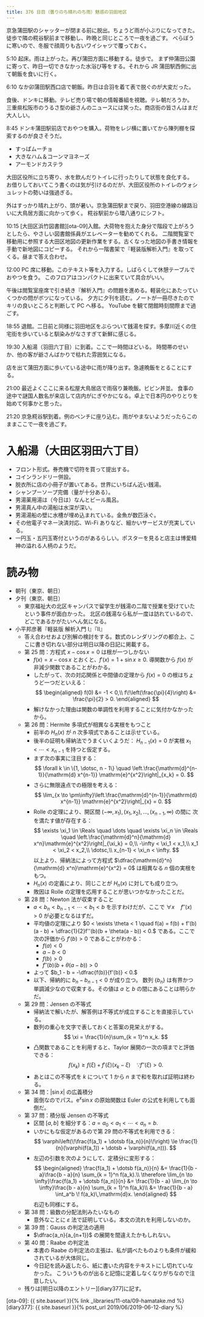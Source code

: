 ```yaml
---
title: 376 日目（曇りのち晴れのち雨）魅惑の羽田地区
---
```


京急蒲田駅のシャッターが閉まる前に脱出。ちょうど雨が小ぶりになってきた。
徒歩で隣の糀谷駅前まで移動し、昨晩と同じところで一夜を過ごす。
べらぼうに寒いので、冬服で顔周りも古いワイシャツで覆っておく。

5:10 起床。雨は上がった。再び蒲田方面に移動する。徒歩で。
まず仲蒲田公園に寄って、昨日一切できなかった水浴び等をする。それから JR 蒲田駅西側に出て朝飯を食いに行く。

6:10 なか卯蒲田駅西口店で朝飯。昨日は合羽を着て表で脱ぐのが大変だった。

食後、ドンキに移動。テレビ売り場で朝の情報番組を視聴。テレ朝だろうか。
三重県松阪市のうるさ型の爺さんのニュースには笑った。商店街の皆さんはまだ大人しい。

8:45 ドンキ蒲田駅前店でおやつを購入。荷物をレジ横に置いてから陳列棚を探索するのが良さそうだ。
* すっぱムーチョ
* 大きなハム＆コーンマヨネーズ
* アーモンドカステラ

大田区役所に立ち寄り、水を飲んだりトイレに行ったりして状態を良化する。
お借りしておいてこう書くのは気が引けるのだが、大田区役所のトイレのウォシュレットの勢いは強過ぎる。

外はすっかり晴れ上がり、頭が暑い。京急蒲田駅まで戻り、羽田空港線の線路沿いに大鳥居方面に向かって歩く。
糀谷駅前から環八通りにシフト。

10:15 [大田区浜竹図書館][ota-09]入館。大荷物を抱えた身分で階段で上がろうとしたら、やさしい図書館係員がエレベーターを勧めてくれる。
二階閲覧室で移動用に参照する大田区地図の更新作業をする。古くなった地図の手書き情報を手動で新地図にコピーする。
それから一階書架で『軽装版解析入門』を取ってくる。昼まで答え合わせ。

12:00 PC 席に移動。このテキスト等を入力する。しばらくして休憩テーブルでおやつを食う。
このフロアはコンパクトに出来ていて具合がいい。

午後は閲覧室座席で引き続き『解析入門』の問題を進める。軽装化にあたっていくつかの問がボツになっている。
夕方に夕刊を読む。ノートが一冊尽きたのでキリの良いところと判断して PC へ移る。
YouTube を観て閉館時刻間際まで過ごす。

18:55 退館。二日前と同様に羽田地区をぶらついて銭湯を探す。多摩川近くの住宅街を歩いていると馴染みがなさすぎて新鮮に感じる。

19:30 入船湯（羽田六丁目）に到着。ここで一時間ほどいる。
時間帯のせいか、他の客が爺さんばかりで枯れた雰囲気になる。

店を出て蒲田方面に歩いている途中に雨が降り出す。急遽晩飯をとることにする。

21:00 最近よくここに来る松屋大鳥居店で雨宿り兼晩飯。ビビン丼並。
食事の途中で謎国人数名が来店して店内がにぎやかになる。卓上で日本円のやりとりを始めて何事かと思った。

21:20 京急糀谷駅到着。例のベンチに座り込む。雨がやまないようだったらこのままここで一夜を過ごす。

# 入船湯（大田区羽田六丁目）

* フロント形式。券売機で切符を買って提出する。
* コインランドリー併設。
* 脱衣所に店の小冊子が置いてある。世界にいちばん近い銭湯。
* シャンプーソープ完備（量が十分ある）。
* 男湯薬用湯は（今日は）なんとビール風呂。
* 男湯真ん中の湯船は水深が深い。
* 男湯湯船の壁に水槽が埋め込まれている。金魚が数匹泳ぐ。
* その他電子マネー決済対応、Wi-Fi ありなど、細かいサービスが充実している。
* 一円玉・五円玉寄付というのがあるらしい。ポスターを見ると店主は博愛精神の溢れる人柄のようだ。

# 読み物

* 朝刊（東京、朝日）
* 夕刊（東京、朝日）
  * 東京福祉大の北区キャンパスで留学生が銭湯の二階で授業を受けていたという事件が面白かった。
    北区の銭湯なら私が一度は訪れているので、どこであるかがたいへん気になる。
* 小平邦彦著『軽装版 解析入門 I』『II』
  * 答え合わせおよび別解の検討をする。数式のレンダリングの都合上、ここに書き切れない部分は明日以降の日記に掲載する。
  * 第 25 問：方程式 $x - \cos x = 0$ は根が一つしかない
    * $f(x) = x - \cos x$ とおくと、$f'(x) = 1 + \sin x \ge 0.$ 導関数から $f(x)$ が非減少関数であることがわかる。
    * したがって、次の対応関係と中間値の定理から $f(x) = 0$ の根はちょうど一つだといえる：
      $$
      \begin{aligned}
      f(0) &= -1 < 0,\\
      f\!\left(\frac{\pi}{4}\right) &= \frac{\pi}{2} > 0.
      \end{aligned}
      $$
    * 解けなかった理由は関数の単調性を利用することに気付かなかったから。
  * 第 26 問：Hermite 多項式が相異なる実根をもつこと
    * 前半の $H_n(x)$ が $n$ 次多項式であることは示せている。
    * 後半の証明も帰納法でうまくいくようだ：
      $H_{n-1}(x) = 0$ が実根 $x_1 < \dotsb < x_{n-1}$ を持つと仮定する。
    * まず次の事実に注目する：
      $$
      \forall k \in \{1, \dotsc, n - 1\} \quad
      \left.\frac{\mathrm{d}^{n-1}}{\mathrm{d} x^{n-1}} \mathrm{e}^{x^2}\right|_{x_k} = 0.
      $$
    * さらに無限遠点での極限を考える：
      $$
      \lim_{x \to \pm\infty}\left.\frac{\mathrm{d}^{n-1}}{\mathrm{d} x^{n-1}} \mathrm{e}^{x^2}\right|_{x} = 0.
      $$
    * Rolle の定理により、開区間 ${(-\infty, x_1)}, {(x_1, x_2)}, \dotsc, {(x_{n-1}, \infty)}$ の間に
      次を満たす値が存在する：
      $$
      \exists \xi_1 \in \Reals \quad
      \dots \quad
      \exists \xi_n \in \Reals \quad
      \left.\frac{\mathrm{d}^n}{\mathrm{d} x^n}\mathrm{e}^{x^2}\right|_{\xi_k} = 0,\\
      -\infty < \xi_1 < x_1,\\
      x_1 < \xi_2 < x_2,\\
      \dotsc,\\
      x_{n-1} < \xi_n < \infty.
      $$
      以上より、帰納法によって方程式 $\dfrac{\mathrm{d}^n}{\mathrm{d} x^n}\mathrm{e}^{x^2} = 0$ は相異なる $n$ 個の実根をもつ。
    * $H_n(x)$ の定義により、同じことが $H_n(x)$ に対しても成り立つ。
    * 敗因は Rolle の定理を応用することが思いつかなかったことだ。
  * 第 28 問：Newton 法が収束すること
    * $a < b_n < b_{n-1} < \dotsb < b_1 < b$ を示すわけだが、ここで $\forall x \quad f''(x) > 0$ が必要となるはずだ。
    * 平均値の定理により
      $0 < \exists \theta < 1 \quad f(a) = f(b) + f'(b)(a - b) + \dfrac{1}{2}f''(b)(b + \theta(a - b)) < 0.$
      である。ここで次の評価から $f'(b) > 0$ であることがわかる：
      * $f(a) < 0$
      * $a - b < 0$
      * $f(b) > 0$
      * $f''(b)(b + \theta(a - b)) > 0$
    * よって $b_1 - b = -\dfrac{f(b)}{f'(b)} < 0.$
    * 以下、帰納的に $b_n - b_{n-1} < 0$ が成り立つ。
      数列 $\{b_n\}$ は有界かつ単調減少なので収束する。その値は $a$ と $b$ の間にあることは明らかだ。
  * 第 29 問：Jensen の不等式
    * 帰納法で解いたが、解答例は不等式が成立することを直接示している。
    * 数列の重心を文字で表しておくと答案の見栄えがする。
      $$
      \xi = \frac{1}{n}\sum_{k = 1}^n x_k.
      $$
    * 凸関数であることを利用すると、Taylor 展開の一次の項までと評価できる：
      $$
      f(x_k) \ge f(\xi) + f'(\xi)(x_k - \xi)\quad\because f''(\xi) > 0.
      $$
    * あとはこの不等式を $k$ について $1$ から $n$ まで和を取れば証明は終わる。
  * 第 34 問：${\vert\sin x\vert}$ の広義積分
    * 面倒なのでパス。$\mathrm{e}^x \sin x$ の原始関数は Euler の公式を利用しても面倒だ。
  * 第 37 問：積分版 Jensen の不等式
    * 区間 ${[a, b]}$ を細分する：$a = a_0 < a_1 < \dotsb < a_n = b.$
    * いかにもな仮定があるので第 29 問の不等式を利用できる：
      $$
      \varphi\left(\!\frac{f(a_1) + \dotsb f(a_n)}{n}\!\right)
      \le \frac{1}{n}(\varphi(f(a_1)) + \dotsb + \varphi(f(a_n))).
      $$
    * 左辺の引数を次のようにして、定積分に変形する：
      $$
      \begin{aligned}
      \frac{f(a_1) + \dotsb f(a_n)}{n}
      &= \frac{1}{b - a}\frac{b - a}{n} \sum_{k = 1}^n f(a_k).\\
      \therefore \lim_{n \to \infty}\frac{f(a_1) + \dotsb f(a_n)}{n}
      &= \frac{1}{b - a} \lim_{n \to \infty}\frac{b - a}{n} \sum_{k = 1}^n f(a_k)\\
      &= \frac{1}{b - a} \int_a^b \! f(a_k)\,\mathrm{d}x.
      \end{aligned}
      $$
      右辺も同様にする。
  * 第 38 問：級数の分配法則みたいなもの
    * 意外なことに $\varepsilon$ 法で証明している。本文の流れを利用しないのか。
  * 第 39 問：Gauss の判定法の適用
    * $\dfrac{a_n}{a_{n+1}}$ の展開を間違えたかもしれない。
  * 第 40 問：Raabe の判定法
    * 本書の Raabe の判定法の主張は、私が調べたものよりも条件が緩和されているが大体同じ。
    * 今日記を読み返したら、紙に書いた内容をテキストにし切れていなかった。
      こういうものが出ると記憶に定着しなくなりがちなので注意したい。
  * 残りは[明日以降のエントリー][diary377]に記す。

[ota-09]: {{ site.baseurl }}{% link _libraries/11-ota/09-hamatake.md %}
[diary377]: {{ site.baseurl }}{% post_url 2019/06/2019-06-12-diary %}
